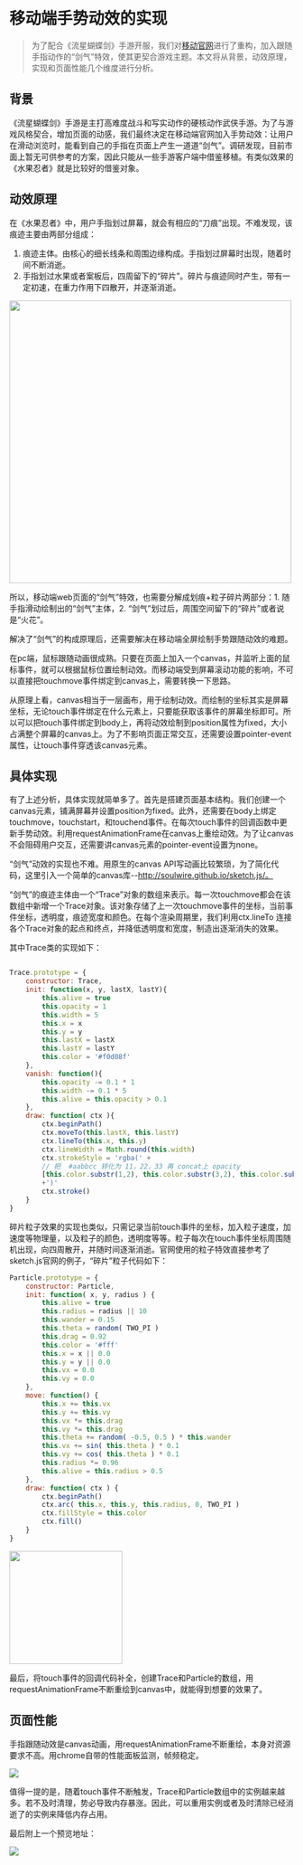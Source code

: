 # 移动端手势动效的实现

> 为了配合《流星蝴蝶剑》手游开服，我们对[移动官网](https://lx.163.com/m/)进行了重构，加入跟随手指动作的“剑气”特效，使其更契合游戏主题。本文将从背景，动效原理，实现和页面性能几个维度进行分析。

## 背景

《流星蝴蝶剑》手游是主打高难度战斗和写实动作的硬核动作武侠手游。为了与游戏风格契合，增加页面的动感，我们最终决定在移动端官网加入手势动效：让用户在滑动浏览时，能看到自己的手指在页面上产生一道道“剑气”。调研发现，目前市面上暂无可供参考的方案，因此只能从一些手游客户端中借鉴移植。有类似效果的《水果忍者》就是比较好的借鉴对象。

## 动效原理

在《水果忍者》中，用户手指划过屏幕，就会有相应的“刀痕”出现。不难发现，该痕迹主要由两部分组成：
1. 痕迹主体。由核心的细长线条和周围边缘构成。手指划过屏幕时出现，随着时间不断消逝。
2. 手指划过水果或者案板后，四周留下的“碎片”。碎片与痕迹同时产生，带有一定初速，在重力作用下四散开，并逐渐消逝。

<img src="https://nos.netease.com/mg-file/qnm/conser/1534422495371713.jpg
" width="500">

所以，移动端web页面的“剑气”特效，也需要分解成划痕+粒子碎片两部分：1. 随手指滑动绘制出的“剑气”主体，2. “剑气”划过后，周围空间留下的“碎片”或者说是“火花”。

解决了“剑气”的构成原理后，还需要解决在移动端全屏绘制手势跟随动效的难题。

在pc端，鼠标跟随动画很成熟。只要在页面上加入一个canvas，并监听上面的鼠标事件，就可以根据鼠标位置绘制动效。而移动端受到屏幕滚动功能的影响，不可以直接把touchmove事件绑定到canvas上，需要转换一下思路。

从原理上看，canvas相当于一层画布，用于绘制动效。而绘制的坐标其实是屏幕坐标，无论touch事件绑定在什么元素上，只要能获取该事件的屏幕坐标即可。所以可以把touch事件绑定到body上，再将动效绘制到position属性为fixed，大小占满整个屏幕的canvas上。为了不影响页面正常交互，还需要设置pointer-event属性，让touch事件穿透该canvas元素。

## 具体实现

有了上述分析，具体实现就简单多了。首先是搭建页面基本结构。我们创建一个canvas元素，铺满屏幕并设置position为fixed。此外，还需要在body上绑定touchmove，touchstart，和touchend事件。在每次touch事件的回调函数中更新手势动效。利用requestAnimationFrame在canvas上重绘动效。为了让canvas不会阻碍用户交互，还需要讲canvas元素的pointer-event设置为none。

“剑气”动效的实现也不难。用原生的canvas API写动画比较繁琐，为了简化代码，这里引入一个简单的canvas库--http://soulwire.github.io/sketch.js/。

“剑气”的痕迹主体由一个“Trace”对象的数组来表示。每一次touchmove都会在该数组中新增一个Trace对象。该对象存储了上一次touchmove事件的坐标，当前事件坐标，透明度，痕迹宽度和颜色。在每个渲染周期里，我们利用ctx.lineTo 连接各个Trace对象的起点和终点，并降低透明度和宽度，制造出逐渐消失的效果。

其中Trace类的实现如下：
```js

Trace.prototype = {
    constructor: Trace,
    init: function(x, y, lastX, lastY){
        this.alive = true
        this.opacity = 1
        this.width = 5
        this.x = x
        this.y = y
        this.lastX = lastX
        this.lastY = lastY
        this.color = '#f0d08f'
    },
    vanish: function(){
        this.opacity -= 0.1 * 1
        this.width -= 0.1 * 5
        this.alive = this.opacity > 0.1
    },
    draw: function( ctx ){
        ctx.beginPath()
        ctx.moveTo(this.lastX, this.lastY)
        ctx.lineTo(this.x, this.y)
        ctx.lineWidth = Math.round(this.width)
        ctx.strokeStyle = 'rgba(' + 
        // 把  #aabbcc 转化为 11，22，33 再 concat上 opacity
        [this.color.substr(1,2), this.color.substr(3,2), this.color.substr(5,2)].map(function(v){return parseInt(v, 16)}).concat(this.opacity).join(',')
        +')'
        ctx.stroke()
    }
}

```
碎片粒子效果的实现也类似，只需记录当前touch事件的坐标，加入粒子速度，加速度等物理量，以及粒子的颜色，透明度等等。粒子每次在touch事件坐标周围随机出现，向四周散开，并随时间逐渐消逝。官网使用的粒子特效直接参考了sketch.js官网的例子，“碎片”粒子代码如下：

```js
Particle.prototype = {
    constructor: Particle,
    init: function( x, y, radius ) {
        this.alive = true
        this.radius = radius || 10
        this.wander = 0.15
        this.theta = random( TWO_PI )
        this.drag = 0.92
        this.color = '#fff'
        this.x = x || 0.0
        this.y = y || 0.0
        this.vx = 0.0
        this.vy = 0.0
    },
    move: function() {
        this.x += this.vx
        this.y += this.vy
        this.vx *= this.drag
        this.vy *= this.drag
        this.theta += random( -0.5, 0.5 ) * this.wander
        this.vx += sin( this.theta ) * 0.1
        this.vy += cos( this.theta ) * 0.1
        this.radius *= 0.96
        this.alive = this.radius > 0.5
    },
    draw: function( ctx ) {
        ctx.beginPath()
        ctx.arc( this.x, this.y, this.radius, 0, TWO_PI )
        ctx.fillStyle = this.color
        ctx.fill()
    }
}
```
<img src="https://nos.netease.com/mg-file/mg/drawsth2017/20180817/15344718527095.gif" width="200">

最后，将touch事件的回调代码补全，创建Trace和Particle的数组，用requestAnimationFrame不断重绘到canvas中，就能得到想要的效果了。

## 页面性能
手指跟随动效是canvas动画，用requestAnimationFrame不断重绘，本身对资源要求不高。用chrome自带的性能面板监测，帧频稳定。

<img src="https://nos.netease.com/mg-file/mg/drawsth2017/20180817/15344733486826.png" >

值得一提的是，随着touch事件不断触发，Trace和Particle数组中的实例越来越多。若不及时清理，势必导致内存暴涨。因此，可以重用实例或者及时清除已经消逝了的实例来降低内存占用。

最后附上一个预览地址：

<img src="https://qr.api.cli.im/qr?data=http%253A%252F%252Ftest.nie.163.com%252Ftest_html%252Flx%252Fdemo%252F20180705%252Fdonghua%252F&level=H&transparent=false&bgcolor=%23ffffff&forecolor=%23000000&blockpixel=12&marginblock=1&logourl=&size=280&kid=cliim&key=22a839f717f22fa367ec2051a1078621" >

